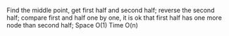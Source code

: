 
Find the middle point, get first half and second half;
reverse the second half;
compare first and half one by one, it is ok that first half has one more node than second half;
Space O(1) Time O(n)

